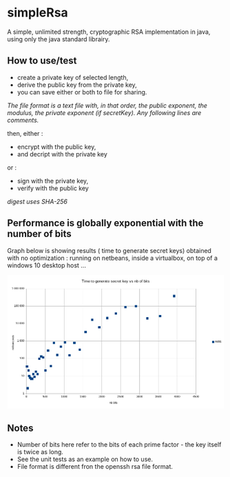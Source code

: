 # simpleRsa
A simple, unlimited strength, cryptographic RSA implementation in java, 
using only the java standard librairy.

## How to use/test

* create a private key of selected length,
* derive the public key from the private key,
* you can save either or both to file for sharing. 

*The file format is a text file with, in that order, the public exponent, the modulus, the private exponent (if secretKey). Any following lines are comments.*

then, either :
* encrypt with the public key, 
* and decript with the private key

or :
* sign with the private key, 
* verify with the public key

*digest uses SHA-256*

## Performance is globally exponential with the number of bits

Graph below is showing results ( time to generate secret keys) obtained with no optimization : 
running on netbeans, inside a virtualbox, on top of a windows 10 desktop host ...

<img src="perf.png">

## Notes

* Number of bits here refer to the bits of each prime factor - the key itself is twice as long.
* See the unit tests as an example on how to use.
* File format is different fron the openssh rsa file format.
